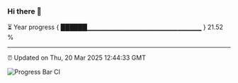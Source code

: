 ### Hi there 👋

⏳ Year progress { ██████▁▁▁▁▁▁▁▁▁▁▁▁▁▁▁▁▁▁▁▁▁▁▁▁ } 21.52 %

---

⏰ Updated on Thu, 20 Mar 2025 12:44:33 GMT

![Progress Bar CI](https://github.com/ZhaoGui/ZhaoGui/workflows/Progress%20Bar%20CI/badge.svg)
